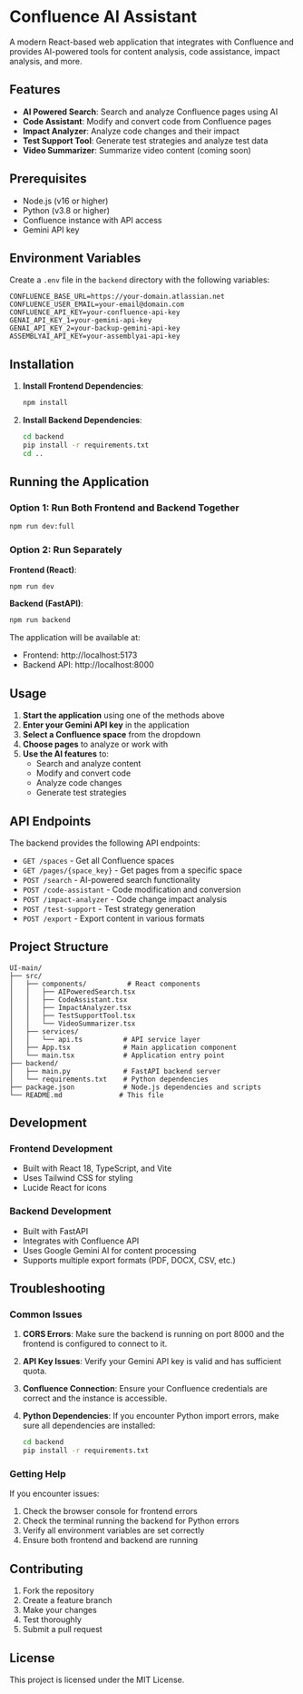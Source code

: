 # Confluence AI Assistant

A modern React-based web application that integrates with Confluence and provides AI-powered tools for content analysis, code assistance, impact analysis, and more.

## Features

- **AI Powered Search**: Search and analyze Confluence pages using AI
- **Code Assistant**: Modify and convert code from Confluence pages
- **Impact Analyzer**: Analyze code changes and their impact
- **Test Support Tool**: Generate test strategies and analyze test data
- **Video Summarizer**: Summarize video content (coming soon)

## Prerequisites

- Node.js (v16 or higher)
- Python (v3.8 or higher)
- Confluence instance with API access
- Gemini API key

## Environment Variables

Create a `.env` file in the `backend` directory with the following variables:

```env
CONFLUENCE_BASE_URL=https://your-domain.atlassian.net
CONFLUENCE_USER_EMAIL=your-email@domain.com
CONFLUENCE_API_KEY=your-confluence-api-key
GENAI_API_KEY_1=your-gemini-api-key
GENAI_API_KEY_2=your-backup-gemini-api-key
ASSEMBLYAI_API_KEY=your-assemblyai-api-key
```

## Installation

1. **Install Frontend Dependencies**:
   ```bash
   npm install
   ```

2. **Install Backend Dependencies**:
   ```bash
   cd backend
   pip install -r requirements.txt
   cd ..
   ```

## Running the Application

### Option 1: Run Both Frontend and Backend Together
```bash
npm run dev:full
```

### Option 2: Run Separately

**Frontend (React)**:
```bash
npm run dev
```

**Backend (FastAPI)**:
```bash
npm run backend
```

The application will be available at:
- Frontend: http://localhost:5173
- Backend API: http://localhost:8000

## Usage

1. **Start the application** using one of the methods above
2. **Enter your Gemini API key** in the application
3. **Select a Confluence space** from the dropdown
4. **Choose pages** to analyze or work with
5. **Use the AI features** to:
   - Search and analyze content
   - Modify and convert code
   - Analyze code changes
   - Generate test strategies

## API Endpoints

The backend provides the following API endpoints:

- `GET /spaces` - Get all Confluence spaces
- `GET /pages/{space_key}` - Get pages from a specific space
- `POST /search` - AI-powered search functionality
- `POST /code-assistant` - Code modification and conversion
- `POST /impact-analyzer` - Code change impact analysis
- `POST /test-support` - Test strategy generation
- `POST /export` - Export content in various formats

## Project Structure

```
UI-main/
├── src/
│   ├── components/          # React components
│   │   ├── AIPoweredSearch.tsx
│   │   ├── CodeAssistant.tsx
│   │   ├── ImpactAnalyzer.tsx
│   │   ├── TestSupportTool.tsx
│   │   └── VideoSummarizer.tsx
│   ├── services/
│   │   └── api.ts          # API service layer
│   ├── App.tsx             # Main application component
│   └── main.tsx            # Application entry point
├── backend/
│   ├── main.py             # FastAPI backend server
│   └── requirements.txt    # Python dependencies
├── package.json            # Node.js dependencies and scripts
└── README.md              # This file
```

## Development

### Frontend Development
- Built with React 18, TypeScript, and Vite
- Uses Tailwind CSS for styling
- Lucide React for icons

### Backend Development
- Built with FastAPI
- Integrates with Confluence API
- Uses Google Gemini AI for content processing
- Supports multiple export formats (PDF, DOCX, CSV, etc.)

## Troubleshooting

### Common Issues

1. **CORS Errors**: Make sure the backend is running on port 8000 and the frontend is configured to connect to it.

2. **API Key Issues**: Verify your Gemini API key is valid and has sufficient quota.

3. **Confluence Connection**: Ensure your Confluence credentials are correct and the instance is accessible.

4. **Python Dependencies**: If you encounter Python import errors, make sure all dependencies are installed:
   ```bash
   cd backend
   pip install -r requirements.txt
   ```

### Getting Help

If you encounter issues:
1. Check the browser console for frontend errors
2. Check the terminal running the backend for Python errors
3. Verify all environment variables are set correctly
4. Ensure both frontend and backend are running

## Contributing

1. Fork the repository
2. Create a feature branch
3. Make your changes
4. Test thoroughly
5. Submit a pull request

## License

This project is licensed under the MIT License.
